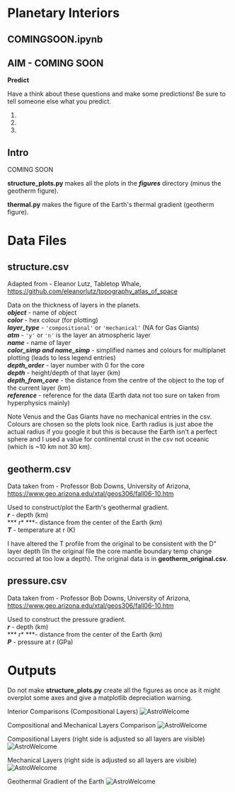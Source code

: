 # Planetary Interiors

## COMINGSOON.ipynb
## AIM - COMING SOON

**Predict**

Have a think about these questions and make some predictions! Be sure to tell someone else what you predict.

1)      
2)     
3)   

## Intro

COMING SOON

**structure_plots.py** makes all the plots in the ***figures*** directory (minus the geotherm figure).

**thermal.py** makes the figure of the Earth's thermal gradient (geotherm figure).

# Data Files

## structure.csv

Adapted from - Eleanor Lutz, Tabletop Whale, https://github.com/eleanorlutz/topography_atlas_of_space

Data on the thickness of layers in the planets.  
***object*** - name of object  
***color*** - hex colour (for plotting)  
***layer_type*** - ```'compositional'``` or ```'mechanical'``` (NA for Gas Giants)  
***atm*** - ```'y'``` or ```'n'``` is the layer an atmospheric layer  
***name*** - name of layer  
***color_simp and name_simp*** - simplified names and colours for multiplanet plotting (leads to less legend entries)  
***depth_order*** - layer number with 0 for the core  
***depth*** - height/depth of that layer (km)  
***depth_from_core*** - the distance from the centre of the object to the top of the current layer (km)  
***reference*** - reference for the data (Earth data not too sure on taken from hyperphysics mainly)  

Note Venus and the Gas Giants have no mechanical entries in the csv.
Colours are chosen so the plots look nice.
Earth radius is just aboe the actual radius if you google it but this is because the Earth isn't a perfect sphere and I used a value for continental crust in the csv not oceanic (which is ~10 km not 30 km).

## geotherm.csv

Data taken from - Professor Bob Downs, University of Arizona, https://www.geo.arizona.edu/xtal/geos306/fall06-10.htm

Used to construct/plot the Earth's geothermal gradient.  
***r*** - depth (km)  
*** r* ***- distance from the center of the Earth (km)  
***T*** - temperature at r (K)  

I have altered the T profile from the original to be consistent with the D" layer depth (In the original file the core mantle boundary temp change occurred at too low a depth). The original data is in **geotherm_original.csv**.

## pressure.csv

Data taken from - Professor Bob Downs, University of Arizona, https://www.geo.arizona.edu/xtal/geos306/fall06-10.htm

Used to construct the pressure gradient.  
***r*** - depth (km)  
*** r* ***- distance from the center of the Earth (km)  
***P*** - pressure at r (GPa)  

# Outputs

Do not make **structure_plots.py** create all the figures as once as it might overplot some axes and give a matplotlib depreciation warning.

Interior Comparisons (Compositional Layers)
![AstroWelcome](./figures/rocky_interiors_compositional_simpLegend.png)

Compositional and Mechanical Layers Comparison
![AstroWelcome](./figures/comp_vs_mech/earth_comp_vs_mech.png)

Compositional Layers (right side is adjusted so all layers are visible)
![AstroWelcome](./figures/compositional/earth_compositional_interior_both.png)

Mechanical Layers (right side is adjusted so all layers are visible)
![AstroWelcome](./figures/mechanical/earth_mechanical_interior_both.png)

Geothermal Gradient of the Earth
![AstroWelcome](./figures/geotherm.png)